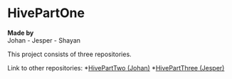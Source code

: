 # HivePartOne

**Made by** \
Johan - Jesper - Shayan

This project consists of three repositories.

Link to other repositories:
*[HivePartTwo (Johan)](https://github.com/JohanWWW/HivePartTwo)
*[HivePartThree (Jesper)](https://github.com/Lundborg94/HivePartThree)
